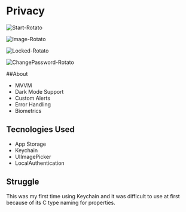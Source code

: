 # Privacy

![Start-Rotato](https://user-images.githubusercontent.com/61842505/179359470-dd1ad349-e735-469b-8aa0-53e31fb00cba.png)

![Image-Rotato](https://user-images.githubusercontent.com/61842505/179359472-53e6aa5a-8888-41a8-8f30-3469f83979cf.png)

![Locked-Rotato](https://user-images.githubusercontent.com/61842505/179359476-b7703d1d-51ae-40f6-92c0-81b033cc3812.png)

![ChangePassword-Rotato](https://user-images.githubusercontent.com/61842505/179359479-b7eb3d19-c1e9-46ce-96ad-931d89174545.png)

##About
- MVVM
- Dark Mode Support
- Custom Alerts
- Error Handling
- Biometrics

## Tecnologies Used
- App Storage
- Keychain
- UIImagePicker
- LocalAuthentication

## Struggle
This was my first time using Keychain and it was difficult to use at first because of its C type naming for properties. 
